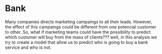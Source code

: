 # Bank
Many companies directs marketing campaings to all their leads. However, the effect of this campaings could be different from one potencial customer to other. So, what if marketing teams could have the possibility to predict which customer will buy from the mass of clients???  well, in this analysis we try to create a model that allow us to predict who is going to buy a bank service and who is not.
